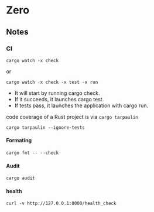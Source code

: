# Zero




## Notes

### CI
```shell
cargo watch -x check
```
or
```shell
cargo watch -x check -x test -x run
```

- It will start by running cargo check.
- If it succeeds, it launches cargo test.
- If tests pass, it launches the application with cargo run.

code coverage of a Rust project is via `cargo tarpaulin`

```shell
cargo tarpaulin --ignore-tests
```

#### Formating
```shell
cargo fmt -- --check
```

#### Audit 
```shell
cargo audit
```
#### health 
```shell
curl -v http://127.0.0.1:8000/health_check
```


